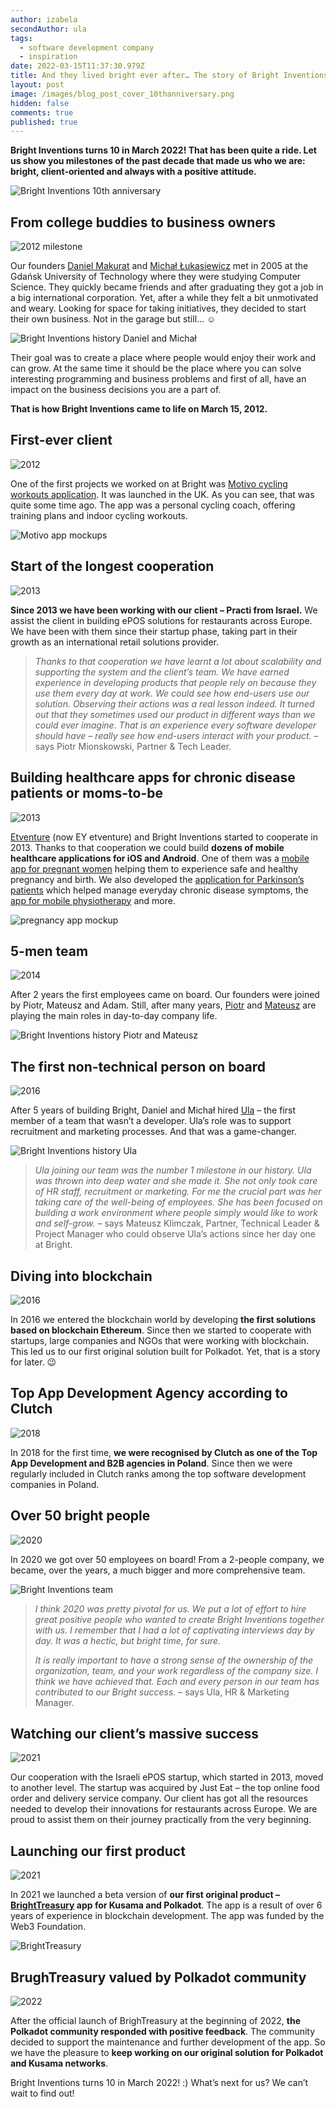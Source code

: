 ```yaml
---
author: izabela
secondAuthor: ula
tags:
  - software development company
  - inspiration
date: 2022-03-15T11:37:30.979Z
title: And they lived bright ever after… The story of Bright Inventions
layout: post
image: /images/blog_post_cover_10thanniversary.png
hidden: false
comments: true
published: true
---
```

**Bright Inventions turns 10 in March 2022! That has been quite a ride. Let us show you milestones of the past decade that made us who we are: bright, client-oriented and always with a positive attitude.**

![Bright Inventions 10th anniversary](/images/blog_post_cover_10thanniversary.png)

## From college buddies to business owners

![2012 milestone](/images/2012.png)

Our founders [Daniel Makurat](/about-us/daniel/) and [Michał Łukasiewicz](/about-us/michal/) met in 2005 at the Gdańsk University of Technology where they were studying Computer Science. They quickly became friends and after graduating they got a job in a big international corporation. Yet, after a while they felt a bit unmotivated and weary. Looking for space for taking initiatives, they decided to start their own business. Not in the garage but still… ☺️

![Bright Inventions history Daniel and Michał](/images/bright_story_daniel_michal.png)

Their goal was to create a place where people would enjoy their work and can grow. At the same time it should be the place where you can solve interesting programming and business problems and first of all, have an impact on the business decisions you are a part of. 

**That is how Bright Inventions came to life on March 15, 2012.**

## First-ever client

![2012](/images/2012.png)

One of the first projects we worked on at Bright was [Motivo cycling workouts application](/projects/motivo). It was launched in the UK. As you can see, that was quite some time ago. The app was a personal cycling coach, offering training plans and indoor cycling workouts.

![Motivo app mockups](/images/motivo_mockup.jpg)

## Start of the longest cooperation

![2013](/images/2013.png)

**Since 2013 we have been working with our client – Practi from Israel.** We assist the client in building ePOS solutions for restaurants across Europe. We have been with them since their startup phase, taking part in their growth as an international retail solutions provider.

> *Thanks to that cooperation we have learnt a lot about scalability and supporting the system and the client’s team. We have earned experience in developing products that people rely on because they use them every day at work. We could see how end-users use our solution. Observing their actions was a real lesson indeed. It turned out that they sometimes used our product in different ways than we could ever imagine. That is an experience every software developer should have – really see how end-users interact with your product.* – says Piotr Mionskowski, Partner & Tech Leader. 

## Building healthcare apps for chronic disease patients or moms-to-be

![2013](/images/2013.png)

[Etventure](https://www.etventure.com) (now EY etventure) and Bright Inventions started to cooperate in 2013. Thanks to that cooperation we could build **dozens of mobile healthcare applications for iOS and Android**. One of them was a [mobile app for pregnant women](/projects/pregnancy-app/) helping them to experience safe and healthy pregnancy and birth. We also developed the [application for Parkinson’s patients](/projects/solution-for-parkinsons-patients/) which helped manage everyday chronic disease symptoms, the [app for mobile physiotherapy](/projects/mobile-therapy-application) and more. 

![pregnancy app mockup](/images/brightstory_pregnancy_app.png)

## 5-men team

![2014](/images/2014.png)

After 2 years the first employees came on board. Our founders were joined by Piotr, Mateusz and Adam. Still, after many years, [Piotr](/about-us/piotr/) and [Mateusz](/about-us/mateusz/) are playing the main roles in day-to-day company life.

![Bright Inventions history Piotr and Mateusz](/images/bright_story_piotr_mateusz.png)

## The first non-technical person on board

![2016](/images/2016.png)

After 5 years of building Bright, Daniel and Michał hired [Ula](/about-us/ula/) – the first member of a team that wasn’t a developer. Ula’s role was to support recruitment and marketing processes. And that was a game-changer. 

![Bright Inventions history Ula](/images/bright_story_ula.png)

> *Ula joining our team was the number 1 milestone in our history. Ula was thrown into deep water and she made it. She not only took care of HR staff, recruitment or marketing. For me the crucial part was her taking care of the well-being of employees. She has been focused on building a work environment where people simply would like to work and self-grow.* – says Mateusz Klimczak, Partner, Technical Leader & Project Manager who could observe Ula’s actions since her day one at Bright.

## Diving into blockchain

![2016](/images/2016.png)

In 2016 we entered the blockchain world by developing **the first solutions based on blockchain Ethereum**. Since then we started to cooperate with startups, large companies and NGOs that were working with blockchain. This led us to our first original solution built for Polkadot. Yet, that is a story for later. 😉

## Top App Development Agency according to Clutch

![2018](/images/2018.png)

In 2018 for the first time, **we were recognised by Clutch as one of the Top App Development and B2B agencies in Poland**. Since then we were regularly included in Clutch ranks among the top software development companies in Poland.

## Over 50 bright people

![2020](/images/2020.png)

In 2020 we got over 50 employees on board! From a 2-people company, we became, over the years, a much bigger and more comprehensive team.

![Bright Inventions team](/images/brightstory_team10years.png)

> *I think 2020 was pretty pivotal for us. We put a lot of effort to hire great positive people who wanted to create Bright Inventions together with us. I remember that I had a lot of captivating interviews day by day. It was a hectic, but bright time, for sure.*
>
> *It is really important to have a strong sense of the ownership of the organization, team, and your work regardless of the company size. I think we have achieved that. Each and every person in our team has contributed to our Bright success.* – says Ula, HR & Marketing Manager.

## Watching our client’s massive success

![2021](/images/2021.png)

Our cooperation with the Israeli ePOS startup, which started in 2013, moved to another level. The startup was acquired by Just Eat – the top online food order and delivery service company. Our client has got all the resources needed to develop their innovations for restaurants across Europe. We are proud to assist them on their journey practically from the very beginning.

## Launching our first product

![2021](/images/2021.png)

In 2021 we launched a beta version of **our first original product – [BrightTreasury](https://treasury.bright.dev) app for Kusama and Polkadot**. The app is a result of over 6 years of experience in blockchain development. The app was funded by the Web3 Foundation.

![BrightTreasury](/images/treasury_www_3.png)

## BrughTreasury valued by Polkadot community

![2022](/images/2022.png)

After the official launch of BrighTreasury at the beginning of 2022, **the Polkadot community responded with positive feedback**. The community decided to support the maintenance and further development of the app. So we have the pleasure to **keep working on our original solution for Polkadot and Kusama networks**.

Bright Inventions turns 10 in March 2022! :) What’s next for us? We can’t wait to find out!